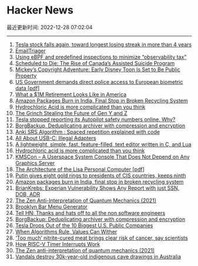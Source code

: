 # Hacker News

最近更新时间: 2022-12-28 07:02:04

--- 
1. [Tesla stock falls again, toward longest losing streak in more than 4 years](https://www.marketwatch.com/story/tesla-stock-falls-again-toward-longest-losing-streak-in-more-than-4-years-01672140610) 
2. [EmailTriager](https://www.emailtriager.com/) 
3. [Using eBPF and predefined inspections to minimize “observability tax”](https://coroot.com/blog/minimizing-observability-tax) 
4. [Scheduled to Die: The Rise of Canada’s Assisted Suicide Program](https://www.thefp.com/p/scheduled-to-die-the-rise-of-canadas) 
5. [Mickey’s Copyright Adventure: Early Disney Toon Is Set to Be Public Property](https://www.nytimes.com/2022/12/27/business/mickey-mouse-disney-public-domain.html) 
6. [US Government demands direct police access to European biometric data [pdf]](https://digit.so36.net/Data/20221227_HIP_EBSP_IBIS.pdf) 
7. [What a $1M Retirement Looks Like in America](https://www.wsj.com/articles/heres-what-a-1-million-retirement-looks-like-in-america-11671890735) 
8. [Amazon Packages Burn in India, Final Stop in Broken Recycling System](https://www.bloomberg.com/features/2022-india-plastic-recycling-pollution/) 
9. [Hydrochloric Acid is more complicated than you think](https://www.science.org/content/blog-post/acid-personalities) 
10. [The Grinch Stealing the Future of Gen Y and Z](https://www.ineteconomics.org/perspectives/blog/meet-the-grinch-stealing-the-future-of-gen-y-and-z) 
11. [Tesla stopped reporting its Autopilot safety numbers online. Why?](https://www.latimes.com/business/story/2022-12-27/tesla-stopped-reporting-autopilot-safety-statistics-online) 
12. [BorgBackup, Deduplicating archiver with compression and encryption](https://www.borgbackup.org) 
13. [Anki SRS Algorithm : Spaced repetition explained with code](https://www.juliensobczak.com/inspect/2022/05/30/anki-srs.html) 
14. [All About USB-C: Illegal Adapters](https://hackaday.com/2022/12/27/all-about-usb-c-illegal-adapters/) 
15. [A lightweight, simple, fast, feature-filled, text editor written in C, and Lua](https://lite-xl.com/) 
16. [Hydrochloric acid is more complicated than you think](https://www.science.org/content/blog-post/acid-personalities) 
17. [KMSCon – A Userspace System Console That Does Not Depend on Any Graphics Server](https://cgit.freedesktop.org/~dvdhrm/kmscon/plain/README) 
18. [The Architecture of the Lisa Personal Computer [pdf]](http://bitsavers.org/pdf/apple/lisa/development_history/articles/Daniels_-_The_Architecture_of_the_Lisa_Personal_Computer_198403.pdf) 
19. [Putin gives eight gold rings to presidents of CIS countries, keeps ninth](https://theins.ru/en/news/258195/) 
20. [Amazon packages burn in India, final stop in broken recycling system](https://www.bloomberg.com/features/2022-india-plastic-recycling-pollution/) 
21. [BrianKrebs: Experian Vulnerability Shows Any Report with just SSN, DOB, ADR](https://infosec.exchange/@briankrebs/109587022002246891) 
22. [The Zen Anti-Interpretation of Quantum Mechanics (2021)](https://scottaaronson.blog/?p=5359) 
23. [Brooklyn Bar Menu Generator](https://www.brooklynbarmenus.com) 
24. [Tell HN: Thanks and hats off to all the non software engineers](https://news.ycombinator.com/item?id=34153548) 
25. [BorgBackup: Deduplicating archiver with compression and encryption](https://www.borgbackup.org) 
26. [Tesla Drops Out of the 10 Biggest U.S. Public Companies](https://www.barrons.com/articles/tesla-stock-price-market-cap-tsla-51672162042) 
27. [When Algorithms Rule, Values Can Wither](https://sloanreview.mit.edu/article/when-algorithms-rule-values-can-wither/) 
28. [‘Too much’ nitrite-cured meat brings clear risk of cancer, say scientists](https://www.theguardian.com/society/2022/dec/27/too-much-nitrite-cured-meat-brings-clear-risk-of-cancer-say-scientists) 
29. [How RISC-V Timer Interrupts Work](https://danielmangum.com/posts/risc-v-bytes-timer-interrupts/) 
30. [The Zen anti-interpretation of quantum mechanics (2021)](https://scottaaronson.blog/?p=5359) 
31. [Vandals destroy 30k-year-old indigenous cave drawings in Australia](https://www.smithsonianmag.com/smart-news/30000-year-old-indigenous-cave-drawings-in-australia-have-been-destroyed-180981363/) 

